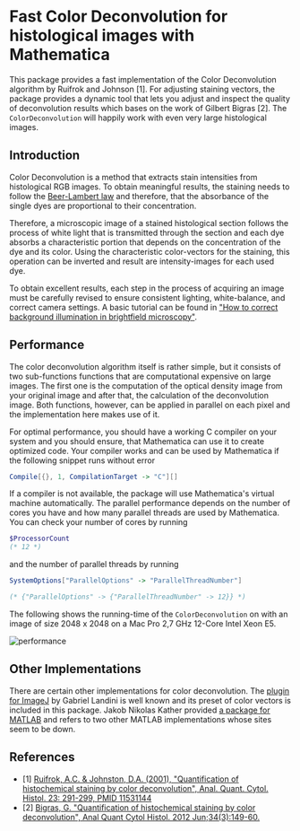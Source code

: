 # Fast Color Deconvolution for histological images with Mathematica

This package provides a fast implementation of the Color Deconvolution algorithm by Ruifrok and Johnson [1].
For adjusting staining vectors, the package provides a dynamic tool that lets you adjust and inspect the quality of deconvolution results which bases on the work of Gilbert Bigras [2].
The `ColorDeconvolution` will happily work with even very large histological images.

## Introduction

Color Deconvolution is a method that extracts stain intensities from histological RGB images.
To obtain meaningful results, the staining needs to follow the 
[Beer-Lambert law](https://en.wikipedia.org/wiki/Beer%E2%80%93Lambert_law)
and therefore, that the absorbance of the single dyes are proportional to their concentration.

Therefore, a microscopic image of a stained histological section follows the process of white light that is transmitted
through the section and each dye absorbs a characteristic portion that depends on the concentration of the dye and its color.
Using the characteristic color-vectors for the staining, this operation can be inverted and result are intensity-images
for each used dye.

To obtain excellent results, each step in the process of acquiring an image must be carefully revised to ensure 
consistent lighting, white-balance, and correct camera settings. A basic tutorial can be found in 
["How to correct background illumination in brightfield microscopy"](http://imagejdocu.tudor.lu/doku.php?id=howto:working:how_to_correct_background_illumination_in_brightfield_microscopy).

## Performance

The color deconvolution algorithm itself is rather simple, but it consists of two sub-functions functions that are computational expensive on large images.
The first one is the computation of the optical density image from your original image and after that, the calculation of the deconvolution image.
Both functions, however, can be applied in parallel on each pixel and the implementation here makes use of it.

For optimal performance, you should have a working C compiler on your system and you should ensure, that Mathematica can use it to create optimized code. Your compiler works and can be used by Mathematica if the following snippet runs without error

```mathematica
Compile[{}, 1, CompilationTarget -> "C"][]
``` 

If a compiler is not available, the package will use Mathematica's virtual machine automatically.
The parallel performance depends on the number of cores you have and how many parallel threads are used by Mathematica.
You can check your number of cores by running

```mathematica
$ProcessorCount
(* 12 *)
```
and the number of parallel threads by running

```mathematica
SystemOptions["ParallelOptions" -> "ParallelThreadNumber"]

(* {"ParallelOptions" -> {"ParallelThreadNumber" -> 12}} *)
```

The following shows the running-time of the `ColorDeconvolution` on with an image of size 2048 x 2048 on a Mac Pro 2,7 GHz 12-Core Intel Xeon E5.

![performance](http://i.stack.imgur.com/Ljj81.png)

## Other Implementations

There are certain other implementations for color deconvolution. The [plugin for ImageJ](https://imagej.net/Colour_Deconvolution)
by Gabriel Landini is well known and its preset of color vectors is included in this package.
Jakob Nikolas Kather provided [a package for MATLAB](https://github.com/jnkather/ColorDeconvolutionMatlab)
and refers to two other MATLAB implementations whose sites seem to be down.

## References

- [1] [Ruifrok, A.C. & Johnston, D.A. (2001), "Quantification of histochemical staining by color deconvolution", Anal. Quant. Cytol. Histol. 23: 291-299, PMID 11531144](https://www.ncbi.nlm.nih.gov/pubmed/11531144)
- [2] [Bigras, G. "Quantification of histochemical staining by color deconvolution", Anal Quant Cytol Histol. 2012 Jun;34(3):149-60.](https://www.ncbi.nlm.nih.gov/pubmed/23016461) 
